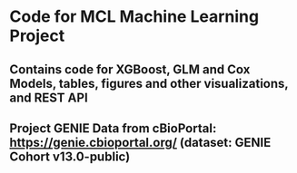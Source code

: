 # Code for MCL Machine Learning Project
## Contains code for XGBoost, GLM and Cox Models, tables, figures and other visualizations, and REST API 
## Project GENIE Data from cBioPortal: https://genie.cbioportal.org/ (dataset: GENIE Cohort v13.0-public) 
